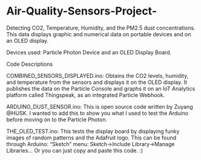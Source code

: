 # Air-Quality-Sensors-Project-
Detecting CO2, Temperature, Humidity, and the PM2.5 dust concentrations. This data displays graphic and numerical data on portable devices and on an OLED display. 

Devices used: Particle Photon Device and an OLED Display Board. 

Code Descriptions


COMBINED_SENSORS_DISPLAYED.ino: Obtains the CO2 levels, humidity, and temperature from the sensors and displays it on the OLED display. It publishes the data on the Particle Console and graphs it on an IoT Analytics platform called Thingspeak, as an integrated Particle Webhook.  

ARDUINO_DUST_SENSOR.ino: This is open source code written by Zuyang @HUSK. I wanted to add this to show you what I used to test the Arduino before moving on to the Particle Photon. 

THE_OLED_TEST.ino: This tests the display board by displaying funky images of random patterns and the Adafruit logo. This can be found through Arduino: “Sketch” menu: Sketch→Include Library→Manage Libraries… Or you can just copy and paste this code. :) 
